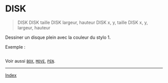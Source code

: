 # DISK

> DISK
> DISK taille
> DISK largeur, hauteur
> DISK x, y, taille
> DISK x, y, largeur, hauteur

Dessiner un disque plein avec la couleur du stylo 1.

Exemple :

```

```

Voir aussi [`BOX`](ins.box), [`MOVE`](ins.move), [`PEN`](ins.pen).

----

[Index](../index)
